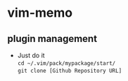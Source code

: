 # vim-memo

## plugin management

* Just do it   
`cd ~/.vim/pack/mypackage/start/`  
`git clone [Github Repository URL]`


